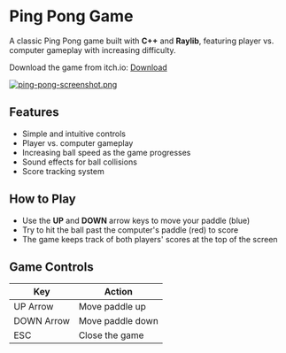 # Ping Pong Game

A classic Ping Pong game built with **C++** and **Raylib**, featuring player vs. computer gameplay with increasing difficulty. 

Download the game from itch.io: [Download](https://h-bakrania.itch.io/ping-pong)

[![ping-pong-screenshot.png](https://i.postimg.cc/NFBFxMNT/ping-pong-screenshot.png)](https://postimg.cc/0MX9k812)

## Features

- Simple and intuitive controls
- Player vs. computer gameplay
- Increasing ball speed as the game progresses
- Sound effects for ball collisions
- Score tracking system

## How to Play

- Use the **UP** and **DOWN** arrow keys to move your paddle (blue)
- Try to hit the ball past the computer's paddle (red) to score
- The game keeps track of both players' scores at the top of the screen

## Game Controls

| Key           | Action                    |
|---------------|---------------------------|
| UP Arrow      | Move paddle up            |
| DOWN Arrow    | Move paddle down          |
| ESC           | Close the game            |
